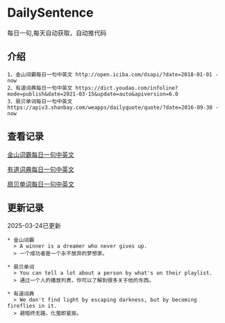 # DailySentence

每日一句,每天自动获取，自动推代码

## 介绍

```
1、金山词霸每日一句中英文 http://open.iciba.com/dsapi/?date=2018-01-01 - now
2、有道词典每日一句中英文 https://dict.youdao.com/infoline?mode=publish&date=2021-03-15&update=auto&apiversion=6.0
3、扇贝单词每日一句中英文 https://apiv3.shanbay.com/weapps/dailyquote/quote/?date=2016-09-30 - now
```

## 查看记录

[金山词霸每日一句中英文](./data/iciba/)

[有道词典每日一句中英文](./data/youdao/)

[扇贝单词每日一句中英文](./data/shanbay/)

## 更新记录
2025-03-24已更新 
```
* 金山词霸
  > A winner is a dreamer who never gives up.
  > 一个成功者是一个永不放弃的梦想家。

* 扇贝单词
  > You can tell a lot about a person by what's on their playlist.
  > 通过一个人的播放列表，你可以了解到很多关于他的东西。

* 有道词典
  > We don't find light by escaping darkness, but by becoming fireflies in it.
  > 避暗终无路，化萤即星辰。

```
